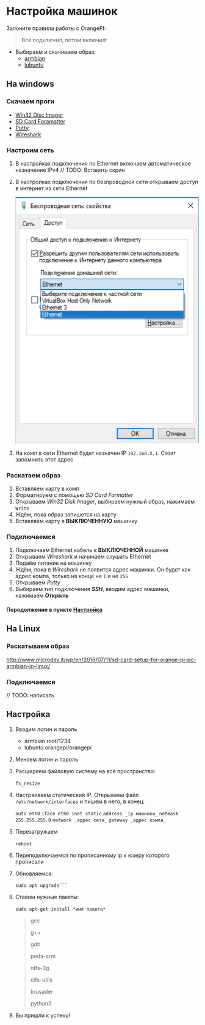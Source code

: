 # Настройка машинок

Запоните правила работы с OrangePI:
>Всё подключил, потом включил!

- Выбираем и скачиваем образ:
	- [armbian](https://www.armbian.com/orange-pi-zero/)
	- [lubuntu](http://www.orangepi.org/downloadresources/orangepizero/2017-05-11/orangepizero_7f7ec2c4c22d7bd4d0d5fab.html)

## На windows

### Скачаем проги

- [Win32 Disc Imager](https://sourceforge.net/projects/win32diskimager/)
- [SD Card Foramatter](https://www.sdcard.org/downloads/formatter/)
- [Putty](https://www.chiark.greenend.org.uk/~sgtatham/putty/latest.html)
- [Wireshark](https://www.wireshark.org/download.html)

### Настроим сеть

1. В настройках подключения по Ethernet включаем автоматическое назначение IPv4 // TODO: Вставить скрин
2. В настройках подключения по безпроводной сети открываем доступ в интернет из сети Ethernet 

	![Настройка доступа в интернет](./images/Доступ_в_интернет.png)

3. На комп в сети Ethernet будет назначен IP `192.168.X.1`. Стоит запомнить этот адрес

### Раскатаем образ

1. Вставляем карту в комп
2. Форматируем с помощью _SD Card Formatter_
3. Открываем _Win32 Disk Imager_, выбираем нужный образ, нажимаем `Write`
4. Ждём, пока образ запишется на карту
5. Вставляем карту в **ВЫКЛЮЧЕННУЮ** машинку

### Подключаемся

1. Подключаем Ethernet кабель к **ВЫКЛЮЧЕННОЙ** машинке
2. Открываем _Wireshark_ и начинаем слушать Ethernet
3. Подаём питание на машинку
4. Ждём, пока в _Wireshark_ не появится адрес машинки. Он будет как адрес компа, только на конце не `1` и не `255`
5. Открываем _Putty_
6. Выбираем тип подключения ***SSH***, вводим адрес машинки, нажимаем ***Открыть***

#### Породолжение в пункте [Настройка](#Настройка)

## На Linux

### Раскатываем образ

<http://www.microdev.it/wp/en/2016/07/11/sd-card-setup-for-orange-pi-pc-armbian-in-linux/>

### Подключаемся

// TODO: написать

## Настройка

1. Вводим логин и пароль
	- armbian root/1234
	- lubuntu orangepi/orangepi
2. Меняем логин и пароль
3. Расширяем файловую систему на всё пространство:

	`fs_resize`

4. Настраиваем статический IP. Открываем файл `/etc/network/interfaces` и пишем в него, в конец:

	`auto eth0`
	`iface eth0 inet static`
	`address _ip машинки_`
	`netmask 255.255.255.0`
	`network _адрес сети_`
	`gateway _адрес компа_`

5. Перезагружаем

	`reboot`

6. Переподключаемся по прописанному ip к юзеру которого прописали
7. Обновляемся:

	```sudo apt update
	sudo apt upgrade```

8. Ставим нужные пакеты:

	`sudo apt-get install *имя пакета*`

	>gcc 
	>
	>g++
	> 
	>gdb 
	> 
	>peda-arm 
	> 
	>ntfs-3g 
	> 
	>cifs-utils 
	> 
	>krusader
	> 
	>python3

9. Вы пришли к успеху!